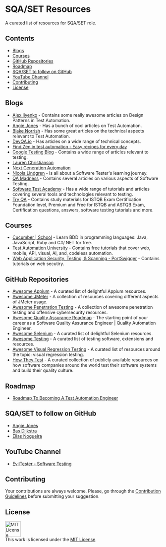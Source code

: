# SQA/SET Resources
A curated list of resources for SQA/SET role.

## Contents
* [Blogs](#blogs)
* [Courses](#courses)
* [GitHub Repositories](#github-repositories)
* [Roadmap](#roadmap)
* [SQA/SET to follow on GitHub](#sqaset-to-follow-on-github)
* [YouTube Channel](#youtube-channel)
* [Contributing](#contributing)
* [License](#license)

## Blogs
* [Alex Ilyenko](https://alexilyenko.github.io/) - Contains some really awesome articles on Design Patterns in Test Automation.
* [Angie Jones](https://angiejones.tech/) - Has a bunch of cool articles on Test Automation.
* [Blake Norrish](https://medium.com/@blakenorrish) - Has some great articles on the technical aspects relevant to Test Automation.
* [DevQA.io](https://devqa.io/) - Has articles on a wide range of technical concepts.
* [Find Zen in test automation - Easy recipes for every day](https://learning-testing.com/)
* [Google Testing Blog](https://testing.googleblog.com/) - Contains a wide range of articles relevant to testing.
* [Lauren Christianson](https://medium.com/@laurenchristianson)
* [Next Generation Automation](https://www.nextgenerationautomation.com/blog)
* [Nicola Lindgren](http://www.nicolalindgren.com/) - Is all about a Software Tester's learning journey.
* [QA Madness](https://www.qamadness.com/blog) - Contains several articles on various aspects of Software Testing.
* [Software Test Academy](https://www.swtestacademy.com/) - Has a wide range of tutorials and articles covering several tools and technologies relevant to testing.
* [Try QA](http://tryqa.com/) - Contains study materials for ISTQB Exam Certification Foundation level, Premium and Free for ISTQB and ASTQB Exam, Certification questions, answers, software testing tutorials and more.

## Courses
* [Cucumber | School](https://school.cucumber.io/collections) - Learn BDD in programming languages: Java, JavaScript, Ruby and C#/.NET for free.
* [Test Automation University](https://testautomationu.applitools.com/) - Contains free tutorials that cover web, mobile, API, visual, AI, and, codeless automation.
* [Web Application Security, Testing, & Scanning - PortSwigger](https://portswigger.net/) - Contains tutorials on web secutiry.

## GitHub Repositories
* [Awesome Appium](https://github.com/SrinivasanTarget/awesome-appium) - A curated list of delightful Appium resources.
* [Awesome JMeter](https://github.com/aliesbelik/awesome-jmeter) - A collection of resources covering different aspects of JMeter usage.
* [Awesome Penetration Testing](https://github.com/enaqx/awesome-pentest) - A collection of awesome penetration testing and offensive cybersecurity resources.
* [Awesome Quality Assurance Roadmap](https://github.com/fityanos/awesome-quality-assurance-roadmap) - The starting point of your career as a Software Quality Assurance Engineer | Quality Automation Engineer.
* [Awesome Selenium](https://github.com/christian-bromann/awesome-selenium) - A curated list of delightful Selenium resources.
* [Awesome Testing](https://github.com/TheJambo/awesome-testing) - A curated list of testing software, extensions and resources.
* [Awesome Visual Regression Testing](https://github.com/mojoaxel/awesome-regression-testing) - A curated list of resources around the topic: visual regression testing.
* [How They Test](https://github.com/abhivaikar/howtheytest) - A curated collection of publicly available resources on how software companies around the world test their software systems and build their quality culture.

## Roadmap
* [Roadmap To Becoming A Test Automation Engineer](https://www.ministryoftesting.com/dojo/lessons/roadmap-to-becoming-a-test-automation-engineer)

## SQA/SET to follow on GitHub
* [Angie Jones](https://github.com/angiejones)
* [Bas Dijkstra](https://github.com/basdijkstra)
* [Elias Nogueira](https://github.com/eliasnogueira)

## YouTube Channel
* [ EvilTester - Software Testing](https://www.youtube.com/c/EvilTester)

## Contributing
Your contributions are always welcome. Please, go through the [Contribution Guidelines](./CONTRIBUTING.md) before submitting your suggestion.

## License
<a rel="license" href="https://opensource.org/licenses/MIT"><img alt="MIT License" style="border-width:0" height="50" src="https://w7.pngwing.com/pngs/514/841/png-transparent-mit-license-bsd-licence-open-source-license-copyright-miscellaneous-text-logo.png" /></a><br />This work is licensed under the <a rel="license" href="https://opensource.org/licenses/MIT">MIT License</a>.
